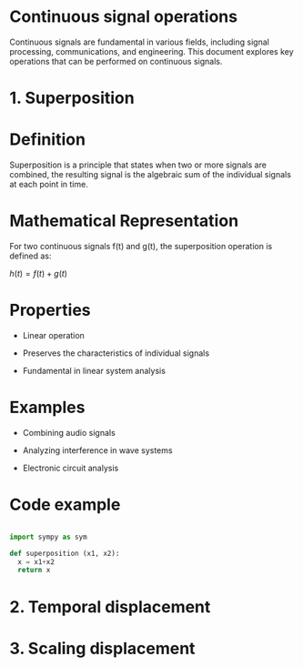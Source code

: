 # Continuous signal operations

Continuous signals are fundamental in various fields, including signal processing, communications, and engineering. This document explores key operations that can be performed on continuous signals.

# 1. Superposition

# Definition

Superposition is a principle that states when two or more signals are combined, the resulting signal is the algebraic sum of the individual signals at each point in time.

# Mathematical Representation

For two continuous signals f(t) and g(t), the superposition operation is defined as:

$h(t)= f(t) + g(t)$

# Properties

- Linear operation

- Preserves the characteristics of individual signals

- Fundamental in linear system analysis

# Examples

- Combining audio signals

- Analyzing interference in wave systems

- Electronic circuit analysis

# Code example

```python

import sympy as sym

def superposition (x1, x2):
  x = x1+x2
  return x
```
# 2. Temporal displacement

# 3. Scaling displacement
